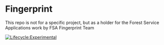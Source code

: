 # Fingerprint
This repo is not for a specific project, but as a holder for the Forest Service Applications work by FSA Fingerprint Team

[![Lifecycle:Experimental](https://img.shields.io/badge/Lifecycle-Experimental-339999)](<Redirect-URL>)
